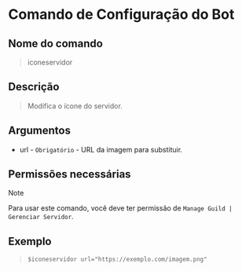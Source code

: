 # Comando de Configuração do Bot

## Nome do comando
> iconeservidor

## Descrição
> Modifica o ícone do servidor.

## Argumentos
- url - `Obrigatório` - URL da imagem para substituir.

## Permissões necessárias
> [!NOTE]
> Para usar este comando, você deve ter permissão de `Manage Guild | Gerenciar Servidor`.

## Exemplo
> `$iconeservidor url="https://exemplo.com/imagem.png"`